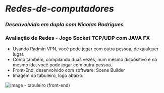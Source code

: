 # *Redes-de-computadores* #
### *Desenvolvido em dupla com Nicolas Rodrigues*
### Avaliação de Redes - Jogo Socket TCP/UDP com JAVA FX ###

- Usando Radmin VPN, você pode jogar com outra pessoa, de qualquer lugar.
- Como também, compilando duas vezes, num mesmo dispositivo e na mesmo ide, você pode jogar com outra pessoa.
- Front-End, desenvolvido com software: Scene Builder
- Imagem do tabuleiro, logo abaixo: 

![image - tabuleiro (front-end)](https://user-images.githubusercontent.com/61609240/158026967-358ef4f7-955d-4e7e-bf7b-18ea65f22260.jpg)
